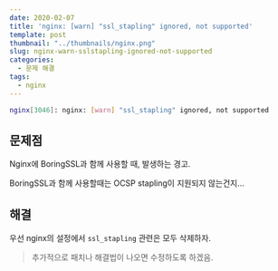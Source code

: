 ```yaml
---
date: 2020-02-07
title: 'nginx: [warn] "ssl_stapling" ignored, not supported'
template: post
thumbnail: "../thumbnails/nginx.png"
slug: nginx-warn-sslstapling-ignored-not-supported
categories:
  - 문제 해결
tags:
  - nginx
---
```


```bash
nginx[3046]: nginx: [warn] "ssl_stapling" ignored, not supported
```

## 문제점

Nginx에 BoringSSL과 함께 사용할 때, 발생하는 경고.

BoringSSL과 함께 사용할때는 OCSP stapling이 지원되지 않는건지...

## 해결

우선 nginx의 설정에서 `ssl_stapling` 관련은 모두 삭제하자.

> 추가적으로 패치나 해결법이 나오면 수정하도록 하겠음.
